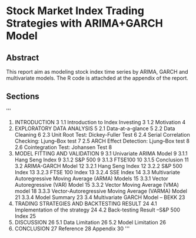 # Stock Market Index Trading Strategies with ARIMA+GARCH Model
## Abstract
This report aim as modeling stock index time series by ARIMA, GARCH and multivariate models. The R code is attachded at the appendix of the report. 

## Sections
'''
1.	INTRODUCTION	3
1.1	Introduction to Index Investing	3
1.2	Motivation	4
2.	EXPLORATORY DATA ANALYSIS	5
2.1	Data-at-a-glance	5
2.2	Data Cleaning	6
2.3	Unit Root Test: Dickey-Fuller Test	6
2.4	Serial Correlation Checking: Ljung–Box test	7
2.5	ARCH Effect Detection: Ljung–Box test	8
2.6	Cointegration Test: Johansen Test	8
3.	MODEL FITTING AND VALIDATION	9
3.1	Univariate ARIMA Model	9
3.1.1 Hang Seng Index	9
3.1.2 S&P 500	9
3.1.3 FTSE100	10
3.1.5 Conclusion	11
3.2	ARIMA-GARCH Model	12
3.2.1 Hang Seng Index	12
3.2.2 S&P 500 Index	13
3.2.3 FTSE 100 Index	13
3.2.4 SSE Index	14
3.3	Multivariate Autoregressive Moving Average (ARMA) Models	15
3.3.1 Vector Autoregressive (VAR) Model	15
3.3.2 Vector Moving Average (VMA) model	18
3.3.3 Vector-Autoregressive Moving Average (VARMA) Model	21
3.3.4 Model Summary	23
3.4	Multivariate GARCH Model – BEKK	23
4.	TRADING STRATEGIES AND BACKTESTING RESULT	24
4.1	Implementation of the strategy	24
4.2	Back-testing Result –S&P 500 Index	25
5.	DISCUSSION	26
5.1	Data Limitation	26
5.2	Model Limitation	26
6.	CONCLUSION	27
Reference	28
Appendix	30
'''
